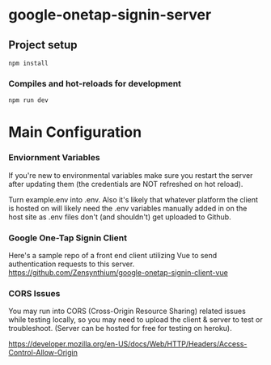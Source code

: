   # google-onetap-signin-server

  ## Project setup
  ```
  npm install
  ```

  ### Compiles and hot-reloads for development
  ```
  npm run dev
  ```
  
  # Main Configuration

  ### Enviornment Variables
  If you're new to environmental variables make sure you restart the server after updating them (the credentials are NOT refreshed on hot reload).
  
  Turn example.env into .env. Also it's likely that whatever platform the client is hosted on will likely need the .env variables manually added in on the host site as .env files don't (and shouldn't) get uploaded to Github.
  ### Google One-Tap Signin Client
  Here's a sample repo of a front end client utilizing Vue to send authentication requests to this server.
  https://github.com/Zensynthium/google-onetap-signin-client-vue

  ### CORS Issues
  You may run into CORS (Cross-Origin Resource Sharing) related issues while testing locally, so you may need to upload the client & server to test or troubleshoot. (Server can be hosted for free for testing on heroku).

  https://developer.mozilla.org/en-US/docs/Web/HTTP/Headers/Access-Control-Allow-Origin
